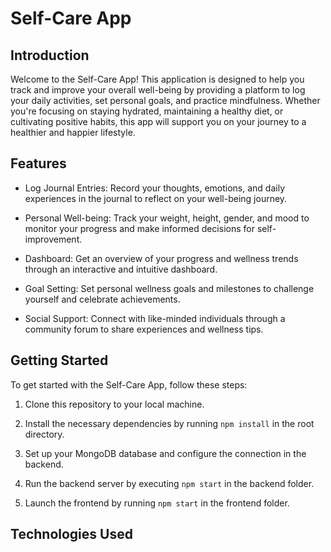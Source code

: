 # Self-Care App



## Introduction

Welcome to the Self-Care App! This application is designed to help you track and improve your overall well-being by providing a platform to log your daily activities, set personal goals, and practice mindfulness. Whether you're focusing on staying hydrated, maintaining a healthy diet, or cultivating positive habits, this app will support you on your journey to a healthier and happier lifestyle.

## Features

- Log Journal Entries: Record your thoughts, emotions, and daily experiences in the journal to reflect on your well-being journey.

- Personal Well-being: Track your weight, height, gender, and mood to monitor your progress and make informed decisions for self-improvement.

- Dashboard: Get an overview of your progress and wellness trends through an interactive and intuitive dashboard.

- Goal Setting: Set personal wellness goals and milestones to challenge yourself and celebrate achievements.

- Social Support: Connect with like-minded individuals through a community forum to share experiences and wellness tips.

## Getting Started

To get started with the Self-Care App, follow these steps:

1. Clone this repository to your local machine.

2. Install the necessary dependencies by running `npm install` in the root directory.

3. Set up your MongoDB database and configure the connection in the backend.

4. Run the backend server by executing `npm start` in the backend folder.

5. Launch the frontend by running `npm start` in the frontend folder.

## Technologies Used
